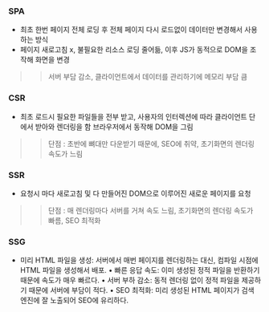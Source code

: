 ### SPA
- 최초 한번 페이지 전체 로딩 후 전체 페이지 다시 로드없이 데이터만 변경해서 사용하는 방식
- 페이지 새로고침 x, 불필요한 리소스 로딩 줄어듦, 이후 JS가 동적으로 DOM을 조작해 화면을 변경
>> 서버 부담 감소, 클라이언트에서 데이터를 관리하기에 메모리 부담 큼

### CSR
- 최초 로드시 필요한 파일들을 전부 받고, 사용자의 인터렉션에 따라 클라이언트 단에서 받아와 렌더링을 함 브라우저에서 동작해 DOM을 그림
>> 단점 : 초반에 뼈대만 다운받기 때문에, SEO에 취약, 초기화면의 렌더링 속도가 느림

### SSR
- 요청시 마다 새로고침 및 다 만들어진 DOM으로 이루어진 새로운 페이지를 요청
>> 단점 : 매 렌더링마다 서버를 거쳐 속도 느림, 초기화면의 렌더링 속도가 빠름, SEO 최적화

### SSG
- 	미리 HTML 파일을 생성: 서버에서 매번 페이지를 렌더링하는 대신, 컴파일 시점에 HTML 파일을 생성해서 배포.
	•	빠른 응답 속도: 이미 생성된 정적 파일을 반환하기 때문에 속도가 매우 빠르다.
	•	서버 부하 감소: 동적 렌더링 없이 정적 파일을 제공하기 때문에 서버에 부담이 적다.
	•	SEO 최적화: 미리 생성된 HTML 페이지가 검색 엔진에 잘 노출되어 SEO에 유리하다.
